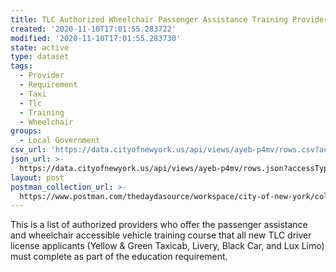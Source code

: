 ```yaml
---
title: TLC Authorized Wheelchair Passenger Assistance Training Providers (Dataset)
created: '2020-11-10T17:01:55.283722'
modified: '2020-11-10T17:01:55.283730'
state: active
type: dataset
tags:
  - Provider
  - Requirement
  - Taxi
  - Tlc
  - Training
  - Wheelchair
groups:
  - Local Government
csv_url: 'https://data.cityofnewyork.us/api/views/ayeb-p4mv/rows.csv?accessType=DOWNLOAD'
json_url: >-
  https://data.cityofnewyork.us/api/views/ayeb-p4mv/rows.json?accessType=DOWNLOAD
layout: post
postman_collection_url: >-
  https://www.postman.com/thedaydasource/workspace/city-of-new-york/collection/15909983-f8becddb-7bfd-4f23-9f05-227c190df43a
---
```

This is a list of authorized providers who offer the passenger assistance and wheelchair accessible vehicle training course that all new TLC driver license applicants (Yellow & Green Taxicab, Livery, Black Car, and Lux Limo)  must complete as part of the education requirement.
